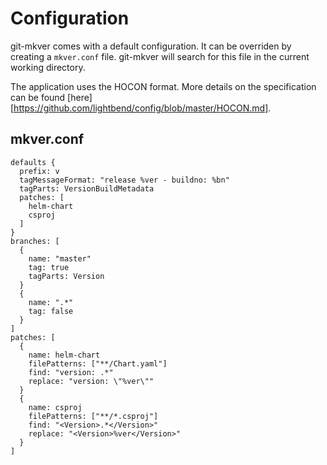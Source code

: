 # Configuration

git-mkver comes with a default configuration. It can be overriden by creating a `mkver.conf` file. git-mkver will search
for this file in the current working directory.
  
The application uses the HOCON format. More details on the specification can be found
[here][https://github.com/lightbend/config/blob/master/HOCON.md].

## mkver.conf

```hocon
defaults {
  prefix: v
  tagMessageFormat: "release %ver - buildno: %bn"
  tagParts: VersionBuildMetadata
  patches: [
    helm-chart
    csproj
  ]
}
branches: [
  {
    name: "master"
    tag: true
    tagParts: Version
  }
  {
    name: ".*"
    tag: false
  }
]
patches: [
  {
    name: helm-chart
    filePatterns: ["**/Chart.yaml"]
    find: "version: .*"
    replace: "version: \"%ver\""
  }
  {
    name: csproj
    filePatterns: ["**/*.csproj"]
    find: "<Version>.*</Version>"
    replace: "<Version>%ver</Version>"
  }
]
```